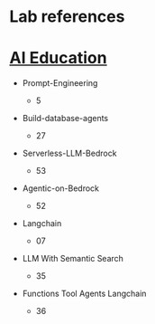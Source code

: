 # Lab references
# [AI Education](https://docs.google.com/spreadsheets/d/1KUsKdwNMJhtVQDvdS8X76Y2HozfBem3aSyhWsVHpqpI/edit?gid=0#gid=0) 

* Prompt-Engineering
  * 5
* Build-database-agents
  * 27
* Serverless-LLM-Bedrock
  * 53
* Agentic-on-Bedrock
  * 52

* Langchain
  * 07
* LLM With Semantic Search
  * 35    
* Functions Tool Agents Langchain
  * 36
